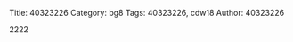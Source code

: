 Title: 40323226
Category: bg8
Tags: 40323226, cdw18
Author: 40323226


<!-- PELICAN_END_SUMMARY -->
2222

